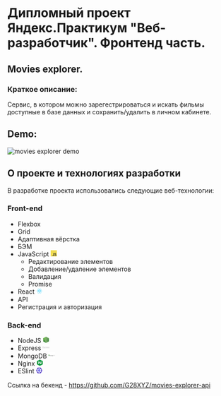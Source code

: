 # Дипломный проект Яндекс.Практикум "Веб-разработчик". Фронтенд часть.

## Movies explorer.

### Краткое описание:

Сервис, в котором можно зарегестрироваться и искать фильмы доступные в базе данных и сохранить/удалить в личном кабинете.

## Demo:

<img src="https://github.com/G28XYZ/G28XYZ/blob/main/images/movies-explorer-demo.gif" alt="movies explorer demo" />

## О проекте и технологиях разработки

В разработке проекта использовались следующие веб-технологии:

### Front-end

<ul>
  <li>Flexbox</li>
  <li>Grid</li>
  <li>Адаптивная вёрстка</li>
  <li>БЭМ</li>
  <li>JavaScript <img style="width: 3%" src="https://github.com/github/explore/blob/main/topics/javascript/javascript.png" alt="JavaScript">
    <ul>
      <li>Редактирование элементов</li>
      <li>Добавление/удаление элементов</li>
      <li>Валидация</li>
      <li>Promise</li>
    </ul>
  </li>
    <li>React <img style="width: 3%" src="https://github.com/github/explore/blob/main/topics/react/react.png" alt="React"></li>
    <li>API</li>
    <li>Регистрация и авторизация</li>
</ul>

### Back-end

<ul>
  <li>
  NodeJS <img style="width: 3%" src="https://github.com/github/explore/blob/main/topics/nodejs/nodejs.png" alt="NodeJS">
  </li>
  <li>
  Express <img style="width: 3%" src="https://github.com/github/explore/blob/main/topics/express/express.png" alt="Express">
  </li>
  <li>
  MongoDB <img style="width: 3%" src="https://github.com/github/explore/blob/main/topics/mongodb/mongodb.png" alt="MongoDB">
  </li>
  <li>
  Nginx <img style="width: 3%" src="https://github.com/github/explore/blob/main/topics/nginx/nginx.png" alt="Nginx">
  </li>
  <li>ESlint <img style="width: 3%" src="https://github.com/github/explore/blob/main/topics/eslint/eslint.png" alt="ESlint"></li>
</ul>

Ссылка на бекенд - https://github.com/G28XYZ/movies-explorer-api
